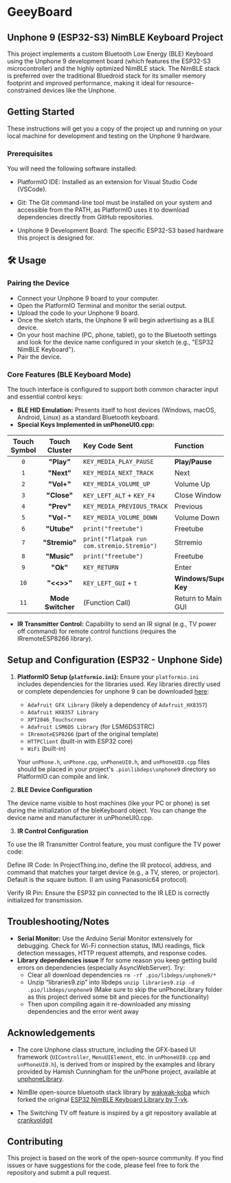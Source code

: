 # GeeyBoard
## Unphone 9 (ESP32-S3) NimBLE Keyboard Project

This project implements a custom Bluetooth Low Energy (BLE) Keyboard using the Unphone 9 development board (which features the ESP32-S3 microcontroller) and the highly optimized NimBLE stack. The NimBLE stack is preferred over the traditional Bluedroid stack for its smaller memory footprint and improved performance, making it ideal for resource-constrained devices like the Unphone.

## Getting Started 

These instructions will get you a copy of the project up and running on your local machine for development and testing on the Unphone 9 hardware.

### Prerequisites
You will need the following software installed:

* PlatformIO IDE: Installed as an extension for Visual Studio Code (VSCode).

* Git: The Git command-line tool must be installed on your system and accessible from the PATH, as PlatformIO uses it to download dependencies directly from GitHub repositories.

* Unphone 9 Development Board: The specific ESP32-S3 based hardware this project is designed for.

## 🛠️ Usage

### Pairing the Device

* Connect your Unphone 9 board to your computer.
* Open the PlatformIO Terminal and monitor the serial output.
* Upload the code to your Unphone 9 board.
* Once the sketch starts, the Unphone 9 will begin advertising as a BLE device.
* On your host machine (PC, phone, tablet), go to the Bluetooth settings and look for the device name configured in your sketch (e.g., "ESP32 NimBLE Keyboard").
* Pair the device.

### Core Features (BLE Keyboard Mode)

The touch interface is configured to support both common character input and essential control keys:
* **BLE HID Emulation:** Presents itself to host devices (Windows, macOS, Android, Linux) as a standard Bluetooth keyboard.
* **Special Keys Implemented in unPhoneUI0.cpp:**

| Touch Symbol | Touch Cluster | Key Code Sent | Function | 
| :---: | :---: | :--- | :--- | 
| `0` | **"Play"** | `KEY_MEDIA_PLAY_PAUSE` | **Play/Pause** | 
| `1` | **"Next"** | `KEY_MEDIA_NEXT_TRACK` | Next | 
| `2` | **"Vol+"** | `KEY_MEDIA_VOLUME_UP` | Volume Up | 
| `3` | **"Close"** | `KEY_LEFT_ALT` + `KEY_F4` | Close Window | 
| `4` | **"Prev"** | `KEY_MEDIA_PREVIOUS_TRACK` | Previous | 
| `5` | **"Vol-"** | `KEY_MEDIA_VOLUME_DOWN` | Volume Down | 
| `6` | **"Utube"** | `print("freetube")` | Freetube | 
| `7` | **"Stremio"** | `print("flatpak run com.stremio.Stremio")` | Strremio | 
| `8` | **"Music"** | `print("freetube")` | Freetube | 
| `9` | **"Ok"** | `KEY_RETURN` | Enter | 
| `10` | **"<<>>"** | `KEY_LEFT_GUI` + `t` | **Windows/Super Key** | 
| `11` | **Mode Switcher** | (Function Call) | Return to Main GUI |

* **IR Transmitter Control:** Capability to send an IR signal (e.g., TV power off command) for remote control functions (requires the IRremoteESP8266 library).

## Setup and Configuration (ESP32 - Unphone Side)

1.  **PlatformIO Setup (`platformio.ini`):**
    Ensure your `platformio.ini` includes dependencies for the libraries used. Key libraries directly used or complete dependencies for unphone 9 can be downloaded [here](https://gitlab.com/hamishcunningham/unphone/-/raw/master/libraries9.zip):
    * `Adafruit GFX Library` (likely a dependency of `Adafruit_HX8357`)
    * `Adafruit HX8357 Library`
    * `XPT2046_Touchscreen`
    * `Adafruit LSM6DS Library` (for LSM6DS3TRC)
    * `IRremoteESP8266` (part of the original template)
    * `HTTPClient` (built-in with ESP32 core)
    * `WiFi` (built-in)

    Your `unPhone.h`, `unPhone.cpp`, `unPhoneUI0.h`, and `unPhoneUI0.cpp` files should be placed in your project's `.pio\libdeps\unphone9` directory so PlatformIO can compile and link.

2. **BLE Device Configuration**

The device name visible to host machines (like your PC or phone) is set during the initialization of the bleKeyboard object. You can change the device name and manufacturer in unPhoneUI0.cpp.

3. **IR Control Configuration**

To use the IR Transmitter Control feature, you must configure the TV power code:

Define IR Code: In ProjectThing.ino, define the IR protocol, address, and command that matches your target device (e.g., a TV, stereo, or projector). Default is the square button. (I am using Panasonic64 protocol).

Verify IR Pin: Ensure the ESP32 pin connected to the IR LED is correctly initialized for transmission.

## Troubleshooting/Notes

* **Serial Monitor:** Use the Arduino Serial Monitor extensively for debugging. Check for Wi-Fi connection status, IMU readings, flick detection messages, HTTP request attempts, and response codes.
* **Library dependencies issue** If for some reason you keep getting build errors on dependencies (especially AsyncWebServer). Try:
  * Clear all download dependencies `rm -rf .pio/libdeps/unphone9/*`
  * Unzip “libraries9.zip” into libdeps `unzip libraries9.zip -d .pio/libdeps/unphone9` (Make sure to skip the unPhoneLibrary folder as this project derived some bit and pieces for the functionality)
  * Then upon compiling again it re-downloaded any missing dependencies and the error went away


## Acknowledgements

* The core Unphone class structure, including the GFX-based UI framework (`UIController`, `MenuUIElement`, etc. in `unPhoneUI0.cpp` and `unPhoneUI0.h`), is derived from or inspired by the examples and library provided by Hamish Cunningham for the unPhone project, available at
 [unphoneLibrary](https://gitlab.com/hamishcunningham/unphonelibrary).

* NimBle open-source bluetooth stack library by [wakwak-koba](https://github.com/wakwak-koba/ESP32-NimBLE-Keyboard) which forked the original [ESP32 NimBLE Keyboard Library by T-vk](https://github.com/T-vK/ESP32-BLE-Keyboard).

* The Switching TV off feature is inspired by a git repository available at [crankyoldgit](https://github.com/crankyoldgit/IRremoteESP8266) 

## Contributing

This project is based on the work of the open-source community. If you find issues or have suggestions for the code, please feel free to fork the repository and submit a pull request.
